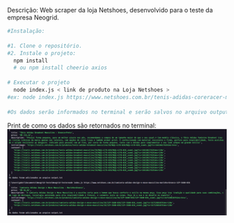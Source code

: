 Descrição: Web scraper da loja Netshoes, desenvolvido para o teste da empresa Neogrid.
```bash
#Instalação:

#1. Clone o repositório.
#2. Instale o projeto:
  npm install 
  # ou npm install cheerio axios

# Executar o projeto
  node index.js < link de produto na Loja Netshoes >
#ex: node index.js https://www.netshoes.com.br/tenis-adidas-coreracer-masculino-preto+branco-NQQ-4635-205

#Os dados serão informados no terminal e serão salvos no arquivo output.txt
```
Print de como os dados são retornados no terminal: ![](./assets/exemplo_de_result.png)
